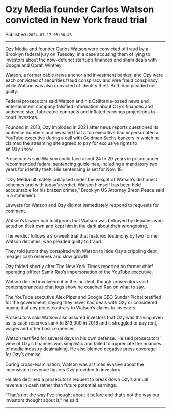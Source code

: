 # Ozy Media founder Carlos Watson convicted in New York fraud trial

Published :`2024-07-17 05:36:43`

---

Ozy Media and founder Carlos Watson were convicted of fraud by a Brooklyn federal jury on Tuesday, in a case accusing them of lying to investors about the now-defunct startup’s finances and sham deals with Google and Oprah Winfrey.

Watson, a former cable news anchor and investment banker, and Ozy were each convicted of securities fraud conspiracy and wire fraud conspiracy, while Watson was also convicted of identity theft. Both had pleaded not guilty.

Federal prosecutors said Watson and his California-based news and entertainment company falsified information about Ozy’s finances and audience size, fabricated contracts and inflated earnings projections to court investors.

Founded in 2013, Ozy imploded in 2021 after news reports questioned its audience numbers and revealed that a top executive had impersonated a YouTube executive during a call with Goldman Sachs bankers in which he claimed the streaming site agreed to pay for exclusive rights to an Ozy show.

Prosecutors said Watson could face about 24 to 29 years in prison under recommended federal sentencing guidelines, including a mandatory two years for identity theft. His sentencing is set for Nov. 18.

“Ozy Media ultimately collapsed under the weight of Watson’s dishonest schemes and with today’s verdict, Watson himself has been held accountable for his brazen crimes,” Brooklyn US Attorney Breon Peace said in a statement.

Lawyers for Watson and Ozy did not immediately respond to requests for comment.

Watson’s lawyer had told jurors that Watson was betrayed by deputies who acted on their own and kept him in the dark about their wrongdoing.

The verdict follows a six-week trial that featured testimony by two former Watson deputies, who pleaded guilty to fraud.

They told jurors they conspired with Watson to hide Ozy’s crippling debt, meager cash reserves and slow growth.

Ozy folded shortly after The New York Times reported on former chief operating officer Samir Rao’s impersonation of the YouTube executive.

Watson denied involvement in the incident, though prosecutors said contemporaneous chat logs show he coached Rao on what to say.

The YouTube executive Alex Piper and Google CEO Sundar Pichai testified for the government, saying they never had deals with Ozy or considered buying it at any price, contrary to Watson’s claims to investors.

Prosecutors said Watson also assured investors that Ozy was thriving even as its cash reserves sank to $19,000 in 2018 and it struggled to pay rent, wages and other basic expenses.

Watson testified for several days in his own defense. He said prosecutors’ view of Ozy’s finances was simplistic and failed to appreciate the nuances of media industry dealmaking. He also blamed negative press coverage for Ozy’s demise.

During cross-examination, Watson was at times evasive about the inconsistent revenue figures Ozy provided to investors.

He also declined a prosecutor’s request to break down Ozy’s annual revenue in cash rather than future potential earnings.

“That’s not the way I’ve thought about it before and that’s not the way our investors thought about it,” he said.

---

